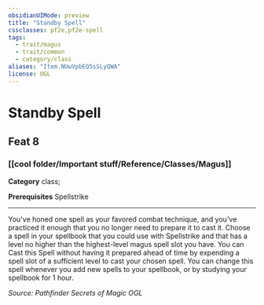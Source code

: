 ```yaml
---
obsidianUIMode: preview
title: "Standby Spell"
cssclasses: pf2e,pf2e-spell
tags:
  - trait/magus
  - trait/common
  - category/class
aliases: "Item.NUwVpbEQ5sSLyQWA"
license: OGL
---
```

# Standby Spell
## Feat 8
### [[cool folder/Important stuff/Reference/Classes/Magus]]

**Category** class; 



**Prerequisites** Spellstrike
* * *
You've honed one spell as your favored combat technique, and you've practiced it enough that you no longer need to prepare it to cast it. Choose a spell in your spellbook that you could use with Spellstrike and that has a level no higher than the highest-level magus spell slot you have. You can Cast this Spell without having it prepared ahead of time by expending a spell slot of a sufficient level to cast your chosen spell. You can change this spell whenever you add new spells to your spellbook, or by studying your spellbook for 1 hour.

*Source: Pathfinder Secrets of Magic*
*OGL*